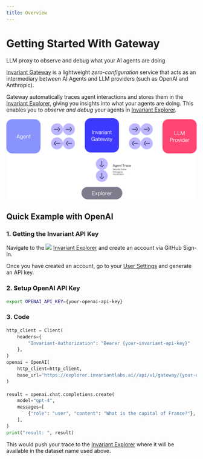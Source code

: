 ```yaml
---
title: Overview
---
```


# Getting Started With Gateway

<div class='subtitle'>LLM proxy to observe and debug what your AI agents are doing</div>

[Invariant Gateway](https://github.com/invariantlabs-ai/invariant-gateway) is a lightweight _zero-configuration_ service that acts as an intermediary between AI Agents and LLM providers (such as OpenAI and Anthropic).

Gateway automatically traces agent interactions and stores them in the [Invariant Explorer](https://explorer.invariantlabs.ai/), giving you insights into what your agents are doing.
This enables you to _observe and debug_ your agents in [Invariant Explorer](https://explorer.invariantlabs.ai/).

![Gateway](./assets/overview.svg)

## Quick Example with OpenAI

### 1. Getting the Invariant API Key

Navigate to the <img class='inline-invariant' src="../../assets/logo.svg"/> [Invariant Explorer](https://explorer.invariantlabs.ai) and create an account via GitHub Sign-In.

Once you have created an account, go to your [User Settings](https://explorer.invariantlabs.ai/settings) and generate an API key.

### 2. Setup OpenAI API Key

```bash
export OPENAI_API_KEY={your-openai-api-key}
```

### 3. Code

```python
http_client = Client(
    headers={
        "Invariant-Authorization": "Bearer {your-invariant-api-key}"
    },
)
openai = OpenAI(
    http_client=http_client,
    base_url="https://explorer.invariantlabs.ai//api/v1/gateway/{your-dataset-name}/openai",
)

result = openai.chat.completions.create(
    model="gpt-4",
    messages=[
        {"role": "user", "content": "What is the capital of France?"},
    ],
)
print("result: ", result)
```

This would push your trace to the [Invariant Explorer](https://explorer.invariantlabs.ai/) where it will be available in the dataset name used above.